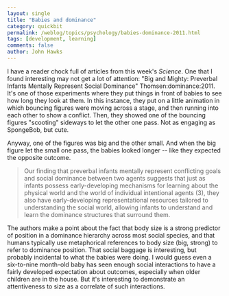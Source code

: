 ```yaml
---
layout: single 
title: "Babies and dominance" 
category: quickbit
permalink: /weblog/topics/psychology/babies-dominance-2011.html
tags: [development, learning] 
comments: false 
author: John Hawks 
---
```


I have a reader chock full of articles from this week's <i>Science</i>. One that I found interesting may not get a lot of attention: "Big and Mighty: Preverbal Infants Mentally Represent Social Dominance" <bib>Thomsen:dominance:2011</bib>. It's one of those experiments where they put things in front of babies to see how long they look at them. In this instance, they put on a little animation in which bouncing figures were moving across a stage, and then running into each other to show a conflict. Then, they showed one of the bouncing figures "scooting" sideways to let the other one pass. Not as engaging as SpongeBob, but cute. 

Anyway, one of the figures was big and the other small. And when the big figure let the small one pass, the babies looked longer -- like they expected the opposite outcome. 

<blockquote>Our finding that preverbal infants mentally represent conflicting goals and social dominance between two agents suggests that just as infants possess early-developing mechanisms for learning about the physical world and the world of individual intentional agents (3), they also have early-developing representational resources tailored to understanding the social world, allowing infants to understand and learn the dominance structures that surround them.</blockquote>

The authors make a point about the fact that body size is a strong predictor of position in a dominance hierarchy across most social species, and that humans typically use metaphorical references to body size (big, strong) to refer to dominance position. That social baggage is interesting, but probably incidental to what the babies were doing. I would guess even a six-to-nine month-old baby has seen enough social interactions to have a fairly developed expectation about outcomes, especially when older children are in the house. But it's interesting to demonstrate an attentiveness to size as a correlate of such interactions. 

